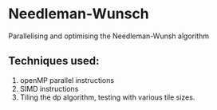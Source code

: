 # Needleman-Wunsch
Parallelising and optimising the Needleman-Wunsh algorithm
## Techniques used: 
1. openMP parallel instructions
2. SIMD instructions 
3. Tiling the dp algorithm, testing with various tile sizes. 
